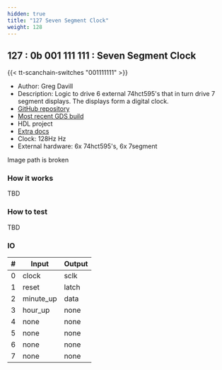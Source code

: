 ```yaml
---
hidden: true
title: "127 Seven Segment Clock"
weight: 128
---
```


## 127 : 0b 001 111 111 : Seven Segment Clock

{{< tt-scanchain-switches "001111111" >}}

* Author: Greg Davill
* Description: Logic to drive 6 external 74hct595's that in turn drive 7 segment displays. The displays form a digital clock.
* [GitHub repository](https://github.com/gregdavill/tt02-clock)
* [Most recent GDS build](https://github.com/gregdavill/tt02-clock/actions/runs/3583034453)
* HDL project
* [Extra docs](TBD)
* Clock: 128Hz Hz
* External hardware: 6x 74hct595's, 6x 7segment

Image path is broken

### How it works

TBD

### How to test

TBD

### IO

| # | Input        | Output       |
|---|--------------|--------------|
| 0 | clock  | sclk |
| 1 | reset  | latch |
| 2 | minute_up  | data |
| 3 | hour_up  | none |
| 4 | none  | none |
| 5 | none  | none |
| 6 | none  | none |
| 7 | none  | none |
